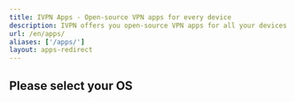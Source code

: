 ```yaml
---
title: IVPN Apps - Open-source VPN apps for every device
description: IVPN offers you open-source VPN apps for all your devices including comprehensive leak protection, automatic connection on insecure Wi-Fi and Multi-hop.
url: /en/apps/
aliases: ['/apps/']
layout: apps-redirect
---
```

## Please select your OS
